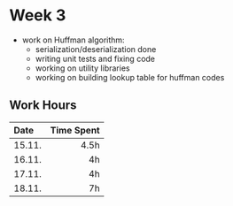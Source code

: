 # Week 3

- work on Huffman algorithm:
    - serialization/deserialization done
    - writing unit tests and fixing code
    - working on utility libraries
    - working on building lookup table for huffman codes

## Work Hours
| Date   | Time Spent |
| :----- | ---------: |
| 15.11. | 4.5h       |
| 16.11. | 4h         |
| 17.11. | 4h         |
| 18.11. | 7h         |
